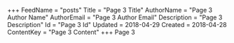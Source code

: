 +++
FeedName = "posts"
Title = "Page 3 Title"
AuthorName = "Page 3 Author Name"
AuthorEmail = "Page 3 Author Email"
Description = "Page 3 Description"
Id = "Page 3 Id"
Updated = 2018-04-29
Created = 2018-04-28
ContentKey = "Page 3 Content"
+++
Page 3
